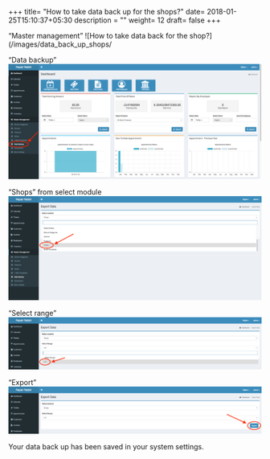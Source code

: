 +++
title= "How to take data back up for the shops?"
date= 2018-01-25T15:10:37+05:30
description = ""
weight= 12
draft= false
+++



“Master management”
![How to take data back for the shop?](/images/data_back_up_shops/

“Data backup”
![How to take data back for the shop?](/images/data_back_up_shops/data_back_up.png)

“Shops” from select module
![How to take data back for the shop?](/images/data_back_up_shops/select_module_shop.png)

“Select range”
![How to take data back for the shop?](/images/data_back_up_shops/select_range.png)

“Export”
![How to take data back for the shop?](/images/data_back_up_shops/click_export.png)


Your data back up has been saved in your system settings.


